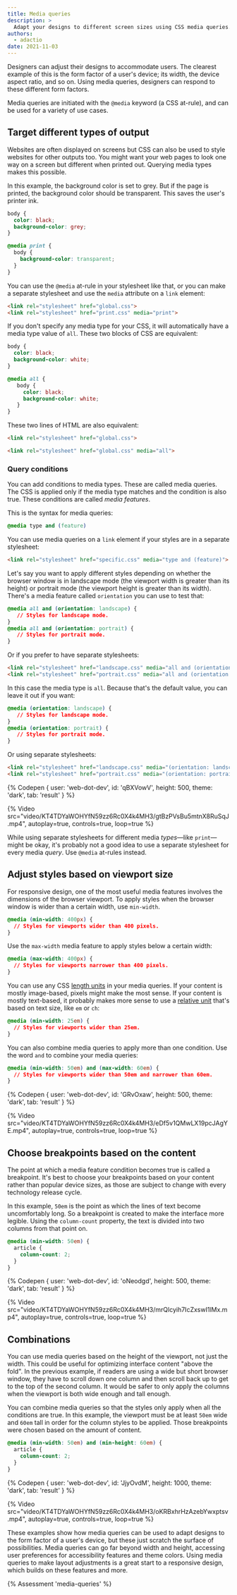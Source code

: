 ```yaml
---
title: Media queries
description: >
  Adapt your designs to different screen sizes using CSS media queries. 
authors:
  - adactio
date: 2021-11-03
---
```


Designers can adjust their designs to accommodate users. 
The clearest example of this is the form factor of a user's device; its width, 
the device aspect ratio, and so on. Using media queries, designers can respond to these different form factors.

Media queries are initiated with the `@media` keyword (a CSS at-rule), and can be used for a variety of use cases.

## Target different types of output

Websites are often displayed on screens but CSS can also be used to style websites for other outputs too. 
You might want your web pages to look one way on a screen but different when printed out. 
Querying media types makes this possible.

In this example, the background color is set to grey. 
But if the page is printed, the background color should be transparent. 
This saves the user's printer ink.

```css
body {
  color: black;
  background-color: grey;
}

@media print {
  body {
    background-color: transparent;
  }
}
```

You can use the `@media` at-rule in your stylesheet like that, 
or you can make a separate stylesheet and use the `media` attribute on a `link` element:

```html
<link rel="stylesheet" href="global.css">
<link rel="stylesheet" href="print.css" media="print">
```

If you don't specify any media type for your CSS, 
it will automatically have a media type value of `all`. These two blocks of CSS are equivalent:

```css
body {
  color: black;
  background-color: white;
}
```

```css
@media all {
   body {
     color: black;
     background-color: white;
   }
}
```

These two lines of HTML are also equivalent:

```html
<link rel="stylesheet" href="global.css">
```

```html
<link rel="stylesheet" href="global.css" media="all">
```


### Query conditions

You can add conditions to media types. These are called media queries. 
The CSS is applied only if the media type matches and the condition is also true. 
These conditions are called _media features_.

This is the syntax for media queries:

```css
@media type and (feature)
```

You can use media queries on a `link` element if your styles are in a separate stylesheet:

```html
<link rel="stylesheet" href="specific.css" media="type and (feature)">
```

Let's say you want to apply different styles depending on whether the browser window is in landscape mode 
(the viewport width is greater than its height) or portrait mode 
(the viewport height is greater than its width). 
There's a media feature called `orientation` you can use to test that:

```css
@media all and (orientation: landscape) {
   // Styles for landscape mode.
}
@media all and (orientation: portrait) {
   // Styles for portrait mode.
}
```

Or if you prefer to have separate stylesheets:

```html
<link rel="stylesheet" href="landscape.css" media="all and (orientation: landscape)">
<link rel="stylesheet" href="portrait.css" media="all and (orientation: portrait)">
```

In this case the media type is `all`. Because that's the default value, you can leave it out if you want:

```css
@media (orientation: landscape) {
   // Styles for landscape mode.
}
@media (orientation: portrait) {
   // Styles for portrait mode.
}
```

Or using separate stylesheets:

```html
<link rel="stylesheet" href="landscape.css" media="(orientation: landscape)">
<link rel="stylesheet" href="portrait.css" media="(orientation: portrait)">
```

{% Codepen {
 user: 'web-dot-dev',
 id: 'qBXVowV',
 height: 500,
 theme: 'dark',
 tab: 'result'
} %}

{% Video src="video/KT4TDYaWOHYfN59zz6Rc0X4k4MH3/gtBzPVsBu5mtnX8RuSqJ.mp4", autoplay=true, controls=true, loop=true %}

While using separate stylesheets for different media _types_—like `print`—might be okay, 
it's probably not a good idea to use a separate stylesheet for every media _query_. Use `@media` at-rules instead.

## Adjust styles based on viewport size

For responsive design, one of the most useful media features involves the dimensions of the browser viewport. 
To apply styles when the browser window is wider than a certain width, use `min-width`.

```css
@media (min-width: 400px) {
  // Styles for viewports wider than 400 pixels.
}
```

Use the `max-width` media feature to apply styles below a certain width:

```css
@media (max-width: 400px) {
  // Styles for viewports narrower than 400 pixels.
}
```

You can use any CSS [length units](https://developer.mozilla.org/docs/Web/CSS/length) in your media queries. 
If your content is mostly image-based, pixels might make the most sense. 
If your content is mostly text-based, 
it probably makes more sense to use a [relative unit](/learn/css/sizing/#relative-lengths) that's based on text size, like `em` or `ch`:

```css
@media (min-width: 25em) {
  // Styles for viewports wider than 25em.
}
```

You can also combine media queries to apply more than one condition. 
Use the word `and` to combine your media queries:

```css
@media (min-width: 50em) and (max-width: 60em) {
  // Styles for viewports wider than 50em and narrower than 60em.
}
```

{% Codepen {
 user: 'web-dot-dev',
 id: 'GRvOxaw',
 height: 500,
 theme: 'dark',
 tab: 'result'
} %}

{% Video src="video/KT4TDYaWOHYfN59zz6Rc0X4k4MH3/eDf5v1QMwLX19pcJAgYE.mp4", autoplay=true, controls=true, loop=true %}

## Choose breakpoints based on the content

The point at which a media feature condition becomes true is called a breakpoint. 
It's best to choose your breakpoints based on your content rather than popular device sizes, 
as those are subject to change with every technology release cycle.

In this example, `50em` is the point as which the lines of text become uncomfortably long. 
So a breakpoint is created to make the interface more legible. 
Using the `column-count` property, the text is divided into two columns from that point on.

```css
@media (min-width: 50em) {
  article {
    column-count: 2;
  }
}
```

{% Codepen {
 user: 'web-dot-dev',
 id: 'oNeodgd',
 height: 500,
 theme: 'dark',
 tab: 'result'
} %}

{% Video src="video/KT4TDYaWOHYfN59zz6Rc0X4k4MH3/mrQlcyih7IcZxswI1lMx.mp4", autoplay=true, controls=true, loop=true %}

## Combinations

You can use media queries based on the height of the viewport, not just the width. 
This could be useful for optimizing interface content "above the fold". In the previous example, 
if readers are using a wide but short browser window, 
they have to scroll down one column and then scroll back up to get to the top of the second column. 
It would be safer to only apply the columns when the viewport is both wide enough and tall enough.

You can combine media queries so that the styles only apply when all the conditions are true. 
In this example, the viewport must be at least `50em` wide and `60em` tall in order for the column styles to be applied. 
Those breakpoints were chosen based on the amount of content.

```css
@media (min-width: 50em) and (min-height: 60em) {
  article {
    column-count: 2;
  }
}
```

{% Codepen {
 user: 'web-dot-dev',
 id: 'JjyOvdM',
 height: 1000,
 theme: 'dark',
 tab: 'result'
} %}

{% Video src="video/KT4TDYaWOHYfN59zz6Rc0X4k4MH3/oKRBxhrHzAzebYwxptsv.mp4", autoplay=true, controls=true, loop=true %}

These examples show how media queries can be used to adapt designs to the form factor of a user's device, 
but these just scratch the surface of possibilities. Media queries can go far beyond width and height, 
accessing user preferences for accessibility features and theme colors. 
Using media queries to make layout adjustments is a great start to a responsive design, which builds on these features and more.

{% Assessment 'media-queries' %}
